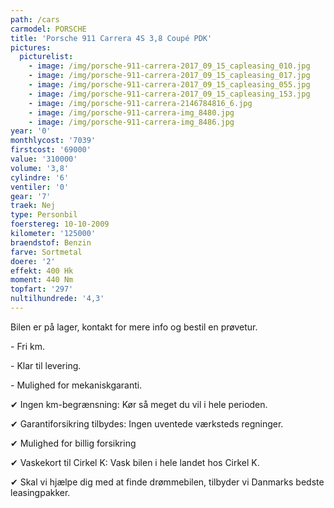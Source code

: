 ```yaml
---
path: /cars
carmodel: PORSCHE
title: 'Porsche 911 Carrera 4S 3,8 Coupé PDK'
pictures:
  picturelist:
    - image: /img/porsche-911-carrera-2017_09_15_capleasing_010.jpg
    - image: /img/porsche-911-carrera-2017_09_15_capleasing_017.jpg
    - image: /img/porsche-911-carrera-2017_09_15_capleasing_055.jpg
    - image: /img/porsche-911-carrera-2017_09_15_capleasing_153.jpg
    - image: /img/porsche-911-carrera-2146784816_6.jpg
    - image: /img/porsche-911-carrera-img_8480.jpg
    - image: /img/porsche-911-carrera-img_8486.jpg
year: '0'
monthlycost: '7039'
firstcost: '69000'
value: '310000'
volume: '3,8'
cylindre: '6'
ventiler: '0'
gear: '7'
traek: Nej
type: Personbil
foerstereg: 10-10-2009
kilometer: '125000'
braendstof: Benzin
farve: Sortmetal
doere: '2'
effekt: 400 Hk
moment: 440 Nm
topfart: '297'
nultilhundrede: '4,3'
---
```

Bilen er på lager, kontakt for mere info og bestil en prøvetur.



\- Fri km. 

\- Klar til levering.

\- Mulighed for mekaniskgaranti.

 ✔ Ingen km-begrænsning: Kør så meget du vil i hele perioden.

 ✔ Garantiforsikring tilbydes: Ingen uventede værksteds regninger.

 ✔ Mulighed for billig forsikring 

 ✔ Vaskekort til Cirkel K: Vask bilen i hele landet hos Cirkel K.

 ✔ Skal vi hjælpe dig med at finde drømmebilen, tilbyder vi Danmarks bedste leasingpakker.

